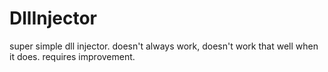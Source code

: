 # DllInjector

super simple dll injector. doesn't always work, doesn't work that well when it does. requires improvement.